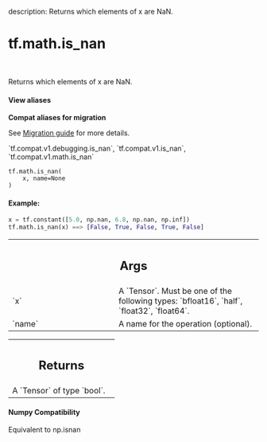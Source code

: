 description: Returns which elements of x are NaN.

<div itemscope itemtype="http://developers.google.com/ReferenceObject">
<meta itemprop="name" content="tf.math.is_nan" />
<meta itemprop="path" content="Stable" />
</div>

# tf.math.is_nan

<!-- Insert buttons and diff -->

<table class="tfo-notebook-buttons tfo-api nocontent" align="left">

</table>



Returns which elements of x are NaN.

<section class="expandable">
  <h4 class="showalways">View aliases</h4>
  <p>
<b>Compat aliases for migration</b>
<p>See
<a href="https://www.tensorflow.org/guide/migrate">Migration guide</a> for
more details.</p>
<p>`tf.compat.v1.debugging.is_nan`, `tf.compat.v1.is_nan`, `tf.compat.v1.math.is_nan`</p>
</p>
</section>

<pre class="devsite-click-to-copy prettyprint lang-py tfo-signature-link">
<code>tf.math.is_nan(
    x, name=None
)
</code></pre>



<!-- Placeholder for "Used in" -->



#### Example:



```python
x = tf.constant([5.0, np.nan, 6.8, np.nan, np.inf])
tf.math.is_nan(x) ==> [False, True, False, True, False]
```

<!-- Tabular view -->
 <table class="responsive fixed orange">
<colgroup><col width="214px"><col></colgroup>
<tr><th colspan="2"><h2 class="add-link">Args</h2></th></tr>

<tr>
<td>
`x`
</td>
<td>
A `Tensor`. Must be one of the following types: `bfloat16`, `half`, `float32`, `float64`.
</td>
</tr><tr>
<td>
`name`
</td>
<td>
A name for the operation (optional).
</td>
</tr>
</table>



<!-- Tabular view -->
 <table class="responsive fixed orange">
<colgroup><col width="214px"><col></colgroup>
<tr><th colspan="2"><h2 class="add-link">Returns</h2></th></tr>
<tr class="alt">
<td colspan="2">
A `Tensor` of type `bool`.
</td>
</tr>

</table>



#### Numpy Compatibility
Equivalent to np.isnan

